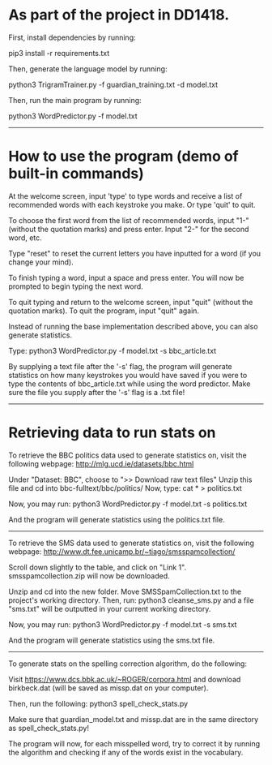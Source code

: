 # As part of the project in DD1418.

First, install dependencies by running:

pip3 install -r requirements.txt

Then, generate the language model by running:

python3 TrigramTrainer.py -f guardian_training.txt -d model.txt

Then, run the main program by running:

python3 WordPredictor.py -f model.txt

-------------------

# How to use the program (demo of built-in commands)

At the welcome screen, input 'type' to type words and receive a list of recommended
words with each keystroke you make. Or type 'quit' to quit.

To choose the first word from the list of recommended words, input
"1-" (without the quotation marks) and press enter. Input "2-" for the second
word, etc.

Type "reset" to reset the current letters you have inputted for a word (if you change your mind).

To finish typing a word, input a space and press enter. You will now be
prompted to begin typing the next word.

To quit typing and return to the welcome screen, input "quit" (without the quotation marks).
To quit the program, input "quit" again.

Instead of running the base implementation described above, you can also generate statistics.

Type:
python3 WordPredictor.py -f model.txt -s bbc_article.txt

By supplying a text file after the '-s' flag, the program will generate statistics on how
many keystrokes you would have saved if you were to type the contents of bbc_article.txt
while using the word predictor. Make sure the file you supply after the '-s' flag is a .txt file!

------------------------

# Retrieving data to run stats on

To retrieve the BBC politics data used to generate statistics on, visit the following webpage:
http://mlg.ucd.ie/datasets/bbc.html

Under "Dataset: BBC", choose to ">> Download raw text files"
Unzip this file and cd into bbc-fulltext/bbc/politics/
Now, type:
cat * > politics.txt

Now, you may run:
python3 WordPredictor.py -f model.txt -s politics.txt

And the program will generate statistics using the politics.txt file.

--------------------

To retrieve the SMS data used to generate statistics on, visit the following webpage:
http://www.dt.fee.unicamp.br/~tiago/smsspamcollection/

Scroll down slightly to the table, and click on "Link 1". smsspamcollection.zip will now be downloaded.

Unzip and cd into the new folder. Move SMSSpamCollection.txt to the project's working directory. Then, run:
python3 cleanse_sms.py
and a file "sms.txt" will be outputted in your current working directory.

Now, you may run:
python3 WordPredictor.py -f model.txt -s sms.txt

And the program will generate statistics using the sms.txt file.

--------------------

To generate stats on the spelling correction algorithm, do the following:

Visit https://www.dcs.bbk.ac.uk/~ROGER/corpora.html and download birkbeck.dat
(will be saved as missp.dat on your computer).

Then, run the following:
python3 spell_check_stats.py

Make sure that guardian_model.txt and missp.dat are in the same directory as spell_check_stats.py!

The program will now, for each misspelled word, try to correct it by running the algorithm and
checking if any of the words exist in the vocabulary.
